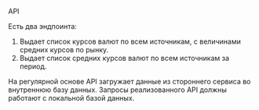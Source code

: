 API

Есть два эндпоинта:
1. Выдает список курсов валют по всем источникам, с величинами средних курсов по рынку.
2. Выдает список средних курсов валют по всем источникам за период.

На регулярной основе API загружает данные из стороннего сервиса во внутреннюю базу данных. 
Запросы реализованного API должны работают с локальной базой данных.
